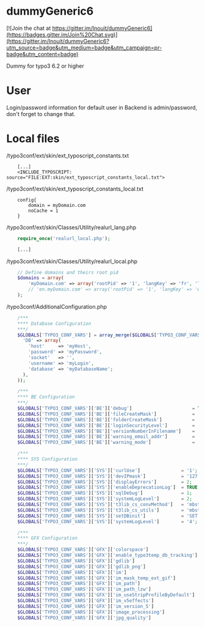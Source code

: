 dummyGeneric6
=============

[![Join the chat at https://gitter.im/Inouit/dummyGeneric6](https://badges.gitter.im/Join%20Chat.svg)](https://gitter.im/Inouit/dummyGeneric6?utm_source=badge&utm_medium=badge&utm_campaign=pr-badge&utm_content=badge)

Dummy for typo3 6.2 or higher

User
====
Login/password information for default user in Backend is admin/password, don't forget to change that.

Local files
===========

/typo3conf/ext/skin/ext_typoscript_constants.txt
```
    [...]
    <INCLUDE_TYPOSCRIPT: source="FILE:EXT:skin/ext_typoscript_constants_local.txt">
```

/typo3conf/ext/skin/ext_typoscript_constants_local.txt
```
    config{
        domain = myDomain.com
        noCache = 1
    }
```

/typo3conf/ext/skin/Classes/Utility/realurl_lang.php
``` php
    require_once('realurl_local.php');

    [...]
```


/typo3conf/ext/skin/Classes/Utility/realurl_local.php
``` php
    // Define domains and theirs root pid
    $domains = array(
        'myDomain.com' => array('rootPid' => '1', 'langKey' => 'fr', 'langId' => '0'),
        // 'en.myDomain.com' => array('rootPid' => '1', 'langKey' => 'en', 'langId' => '1')
    );
```

/typo3conf/AdditionalConfiguration.php
```  php
    /***
    **** Database Configuration
    ***/
    $GLOBALS['TYPO3_CONF_VARS'] = array_merge($GLOBALS['TYPO3_CONF_VARS'], array(
      'DB' => array(
        'host'     => 'myHost',
        'password' => 'myPassword',
        'socket'   => '',
        'username' => 'myLogin',
        'database' => 'myDatabaseName';
      ),
    ));

    /***
    **** BE Configuration
    ***/
    $GLOBALS['TYPO3_CONF_VARS']['BE']['debug']                      = TRUE;
    $GLOBALS['TYPO3_CONF_VARS']['BE']['fileCreateMask']             = '0660';
    $GLOBALS['TYPO3_CONF_VARS']['BE']['folderCreateMask']           = '2770';
    $GLOBALS['TYPO3_CONF_VARS']['BE']['loginSecurityLevel']         = 'rsa';
    $GLOBALS['TYPO3_CONF_VARS']['BE']['versionNumberInFilename']    = '0';
    $GLOBALS['TYPO3_CONF_VARS']['BE']['warning_email_addr']         = 'myEmail@myDomain.com';
    $GLOBALS['TYPO3_CONF_VARS']['BE']['warning_mode']               = '1';

    /***
    **** SYS Configuration
    ***/
    $GLOBALS['TYPO3_CONF_VARS']['SYS']['curlUse']               = '1';
    $GLOBALS['TYPO3_CONF_VARS']['SYS']['devIPmask']             = '127.0.0.1,::1';
    $GLOBALS['TYPO3_CONF_VARS']['SYS']['displayErrors']         = 2;
    $GLOBALS['TYPO3_CONF_VARS']['SYS']['enableDeprecationLog']  = TRUE;
    $GLOBALS['TYPO3_CONF_VARS']['SYS']['sqlDebug']              = 1;
    $GLOBALS['TYPO3_CONF_VARS']['SYS']['systemLogLevel']        = 2;
    $GLOBALS['TYPO3_CONF_VARS']['SYS']['t3lib_cs_convMethod']   = 'mbstring';
    $GLOBALS['TYPO3_CONF_VARS']['SYS']['t3lib_cs_utils']        = 'mbstring';
    $GLOBALS['TYPO3_CONF_VARS']['SYS']['setDBinit']             = 'SET NAMES utf8;';
    $GLOBALS['TYPO3_CONF_VARS']['SYS']['systemLogLevel']        = '4';

    /***
    **** GFX Configuration
    ***/
    $GLOBALS['TYPO3_CONF_VARS']['GFX']['colorspace']                    = 'sRGB';
    $GLOBALS['TYPO3_CONF_VARS']['GFX']['enable_typo3temp_db_tracking']  = '1';
    $GLOBALS['TYPO3_CONF_VARS']['GFX']['gdlib']                         = '1';
    $GLOBALS['TYPO3_CONF_VARS']['GFX']['gdlib_png']                     = '0';
    $GLOBALS['TYPO3_CONF_VARS']['GFX']['im']                            = '0';
    $GLOBALS['TYPO3_CONF_VARS']['GFX']['im_mask_temp_ext_gif']          = '0';
    $GLOBALS['TYPO3_CONF_VARS']['GFX']['im_path']                       = '/usr/bin/';
    $GLOBALS['TYPO3_CONF_VARS']['GFX']['im_path_lzw']                   = '/usr/bin/';
    $GLOBALS['TYPO3_CONF_VARS']['GFX']['im_useStripProfileByDefault']   = '0';
    $GLOBALS['TYPO3_CONF_VARS']['GFX']['im_v5effects']                  = 0;
    $GLOBALS['TYPO3_CONF_VARS']['GFX']['im_version_5']                  = 'im6';
    $GLOBALS['TYPO3_CONF_VARS']['GFX']['image_processing']              = 1;
    $GLOBALS['TYPO3_CONF_VARS']['GFX']['jpg_quality']                   = '100';
```